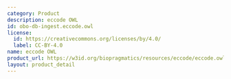 ```yaml
---
category: Product
description: eccode OWL
id: obo-db-ingest.eccode.owl
license:
  id: https://creativecommons.org/licenses/by/4.0/
  label: CC-BY-4.0
name: eccode OWL
product_url: https://w3id.org/biopragmatics/resources/eccode/eccode.owl
layout: product_detail
---
```

